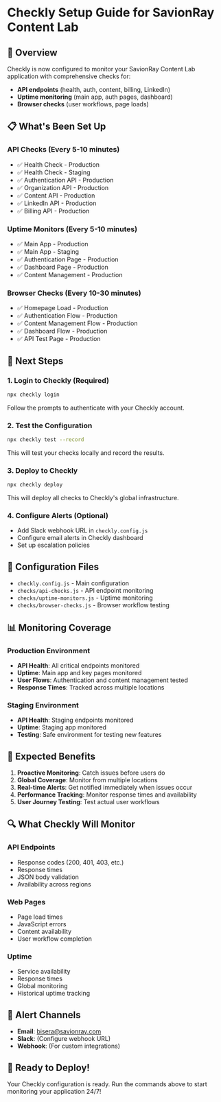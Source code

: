 # Checkly Setup Guide for SavionRay Content Lab

## 🎯 Overview

Checkly is now configured to monitor your SavionRay Content Lab application with comprehensive checks for:
- **API endpoints** (health, auth, content, billing, LinkedIn)
- **Uptime monitoring** (main app, auth pages, dashboard)
- **Browser checks** (user workflows, page loads)

## 📋 What's Been Set Up

### API Checks (Every 5-10 minutes)
- ✅ Health Check - Production
- ✅ Health Check - Staging  
- ✅ Authentication API - Production
- ✅ Organization API - Production
- ✅ Content API - Production
- ✅ LinkedIn API - Production
- ✅ Billing API - Production

### Uptime Monitors (Every 5-10 minutes)
- ✅ Main App - Production
- ✅ Main App - Staging
- ✅ Authentication Page - Production
- ✅ Dashboard Page - Production
- ✅ Content Management - Production

### Browser Checks (Every 10-30 minutes)
- ✅ Homepage Load - Production
- ✅ Authentication Flow - Production
- ✅ Content Management Flow - Production
- ✅ Dashboard Flow - Production
- ✅ API Test Page - Production

## 🚀 Next Steps

### 1. Login to Checkly (Required)
```bash
npx checkly login
```
Follow the prompts to authenticate with your Checkly account.

### 2. Test the Configuration
```bash
npx checkly test --record
```
This will test your checks locally and record the results.

### 3. Deploy to Checkly
```bash
npx checkly deploy
```
This will deploy all checks to Checkly's global infrastructure.

### 4. Configure Alerts (Optional)
- Add Slack webhook URL in `checkly.config.js`
- Configure email alerts in Checkly dashboard
- Set up escalation policies

## 🔧 Configuration Files

- `checkly.config.js` - Main configuration
- `checks/api-checks.js` - API endpoint monitoring
- `checks/uptime-monitors.js` - Uptime monitoring
- `checks/browser-checks.js` - Browser workflow testing

## 📊 Monitoring Coverage

### Production Environment
- **API Health**: All critical endpoints monitored
- **Uptime**: Main app and key pages monitored
- **User Flows**: Authentication and content management tested
- **Response Times**: Tracked across multiple locations

### Staging Environment
- **API Health**: Staging endpoints monitored
- **Uptime**: Staging app monitored
- **Testing**: Safe environment for testing new features

## 🎯 Expected Benefits

1. **Proactive Monitoring**: Catch issues before users do
2. **Global Coverage**: Monitor from multiple locations
3. **Real-time Alerts**: Get notified immediately when issues occur
4. **Performance Tracking**: Monitor response times and availability
5. **User Journey Testing**: Test actual user workflows

## 🔍 What Checkly Will Monitor

### API Endpoints
- Response codes (200, 401, 403, etc.)
- Response times
- JSON body validation
- Availability across regions

### Web Pages
- Page load times
- JavaScript errors
- Content availability
- User workflow completion

### Uptime
- Service availability
- Response times
- Global monitoring
- Historical uptime tracking

## 📱 Alert Channels

- **Email**: bisera@savionray.com
- **Slack**: (Configure webhook URL)
- **Webhook**: (For custom integrations)

## 🎉 Ready to Deploy!

Your Checkly configuration is ready. Run the commands above to start monitoring your application 24/7!

